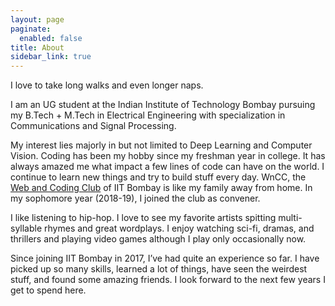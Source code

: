 ```yaml
---
layout: page
paginate:
  enabled: false
title: About
sidebar_link: true
---
```


<p class="message">
  I love to take long walks and even longer naps. 
</p>

I am an UG student at the Indian Institute of Technology Bombay pursuing my B.Tech + M.Tech in Electrical Engineering with specialization in Communications and Signal Processing.

My interest lies majorly in but not limited to Deep Learning and Computer Vision. Coding has been my hobby since my freshman year in college. It has always amazed me what impact a few lines of code can have on the world. I continue to learn new things and try to build stuff every day. WnCC, the [Web and Coding Club](https://wncc-iitb.org) of IIT Bombay is like my family away from home. In my sophomore year (2018-19), I joined the club as convener.

I like listening to hip-hop. I love to see my favorite artists spitting multi-syllable rhymes and great wordplays. I enjoy watching sci-fi, dramas, and thrillers and playing video games although I play only occasionally now.

Since joining IIT Bombay in 2017, I’ve had quite an experience so far. I have picked up so many skills, learned a lot of things, have seen the weirdest stuff, and found some amazing friends. I look forward to the next few years I get to spend here.
